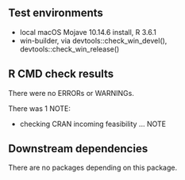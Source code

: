 ## Test environments
* local macOS Mojave 10.14.6 install, R 3.6.1
* win-builder, via devtools::check_win_devel(), devtools::check_win_release()

## R CMD check results
There were no ERRORs or WARNINGs.

There was 1 NOTE:

* checking CRAN incoming feasibility ... NOTE

## Downstream dependencies
There are no packages depending on this package.
